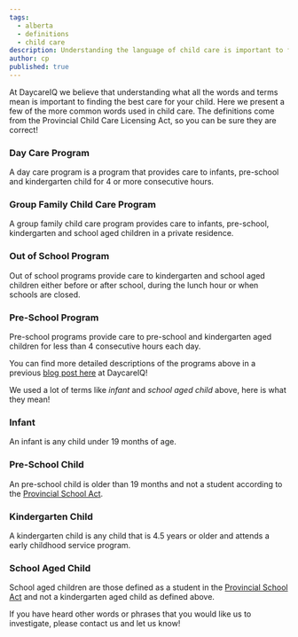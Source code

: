 ```yaml
---
tags:
  - alberta
  - definitions
  - child care
description: Understanding the language of child care is important to finding the right child care.
author: cp
published: true
---
```


At DaycareIQ we believe that understanding what all the words and terms mean is important to finding the best care for your child.  Here we present a few of the more common words used in child care.  The definitions come from the Provincial Child Care Licensing Act, so you can be sure they are correct!

### Day Care Program
A day care program is a program that provides care to infants, pre-school and kindergarten child for 4 or more consecutive hours.

### Group Family Child Care Program
A group family child care program provides care to infants, pre-school, kindergarten and school aged children in a private residence.

### Out of School Program
Out of school programs provide care to kindergarten and school aged children either before or after school, during the lunch hour or when schools are closed.

### Pre-School Program
Pre-school programs provide care to pre-school and kindergarten aged children for less than 4 consecutive hours each day.

You can find more detailed descriptions of the programs above in a previous [blog post here](http://blog.daycareiq.com/2015-what-type-of-child-care-is-right-for-my-kid/) at DaycareIQ!



We used a lot of terms like *infant* and *school aged child* above, here is what they mean!

### Infant
An infant is any child under 19 months of age.

### Pre-School Child
An pre-school child is older than 19 months and not a student according to the [Provincial School Act](http://www.education.alberta.ca/department/policy/legislation/regulations.aspx).

### Kindergarten Child
A kindergarten child is any child that is 4.5 years or older and attends a early childhood service program.

### School Aged Child
School aged children are those defined as a student in the [Provincial School Act](http://www.education.alberta.ca/department/policy/legislation/regulations.aspx) and not a kindergarten aged child as defined above.

If you have heard other words or phrases that you would like us to investigate, please contact us and let us know!

